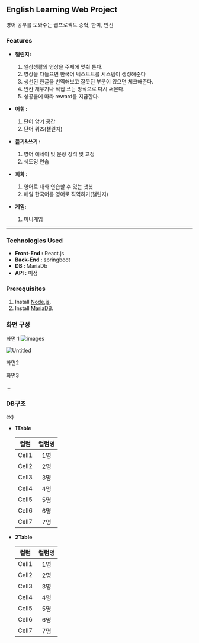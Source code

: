 ﻿## English Learning Web Project
영어 공부를 도와주는 웹프로젝트 승혁, 한미, 인선

### Features
- **챌린지:**
    1. 일상생활의 영상을 주제에 맞춰 튼다.
    2. 영상을 다들으면 한국어 텍스트트를 시스템이 생성해준다 
    3. 생선된 한글을 번역해보고 잘못된 부분이 있으면 체크해준다.
    4. 빈칸 채우기나 직접 쓰는 방식으로 다시 써본다.
    5. 성공률에 따라 reward를 지급한다.

- **어휘 :**
    1. 단어 암기 공간
    2. 단어 퀴즈(챌린지)

- **듣기&쓰기 :**
    1. 영어 에세이 및 문장 장석 및 교정
    2. 쉐도잉 연습

- **회화 :**
    1. 영어로 대화 연습할 수 있는 챗봇
    2. 매일 한국어를 영어로 직역하기(챌린지)

- **게임:**
    1. 미니게임
___

### Technologies Used
- **Front-End :** React.js
- **Back-End :** springboot
- **DB :** MariaDb
- **API :** 미정

### Prerequisites
1. Install [Node.js](https://nodejs.org/).
2. Install [MariaDB](https://mariadb.com/kb/ko/mariadb-korean/).

### 화면 구성 
<!-- Image-->
화면 1
![images](https://github.com/user-attachments/assets/23053f54-b6fe-490e-bc01-3e127939c6bb)

![Untitled](https://github.com/user-attachments/assets/0a612e6e-47c7-4ddd-a813-7f3872f329bd)


화면2

화면3

...

### DB구조
ex)

- **1Table**

    |컬럼|컬럼명|
    |:--:|:--:|
    |Cell1| 1명|
    |Cell2| 2명|
    |Cell3| 3명|
    |Cell4| 4명|
    |Cell5| 5명|
    |Cell6| 6명|
    |Cell7| 7명|


- **2Table**

    |컬럼|컬럼명|
    |:--:|:--:|
    |Cell1| 1명|
    |Cell2| 2명|
    |Cell3| 3명|
    |Cell4| 4명|
    |Cell5| 5명|
    |Cell6| 6명|
    |Cell7| 7명|



